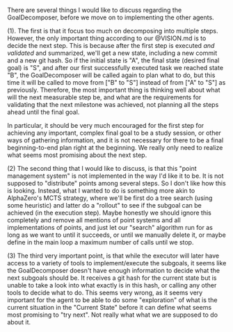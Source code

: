 There are several things I would like to discuss regarding the GoalDecomposer, before we move on to implementing the other agents.

(1). The first is that it focus too much on decomposing into multiple steps. However, the only important thing according to our @VISION.md is to decide the next step. This is because after the first step is executed *and validated* and summarized, we'll get a new state, including a new commit and a new git hash. So if the initial state is "A", the final state (desired final goal) is "S", and after our first successfully executed task we reached state "B", the GoalDecomposer will be called again to plan what to do, but this time it will be called to move from ["B" to "S"] instead of from ["A" to "S"] as previously. Therefore, the most important thing is thinking well about what will the next measurable step be, and what are the requirements for validating that the next milestone was achieved, not planning all the steps ahead until the final goal.

In particular, it should be very much encouraged for the first step for achieving any important, complex final goal to be a study session, or other ways of gathering information, and it is not necessary for there to be a final beginning-to-end plan right at the beginning. We really only need to realize what seems most promising about the next step.

(2) The second thing that I would like to discuss, is that this "point management system" is not implemented in the way I'd like it to be. It is not supposed to "distribute" points among several steps. So I don't like how this is looking. Instead, what I wanted to do is something more akin to AlphaZero's MCTS strategy, where we'll be first do a tree search (using some heuristic) and latter do a "rollout" to see if the subgoal can be achieved (in the execution step). Maybe honestly we should ignore this completely and remove all mentions of point systems and all implementations of points, and just let our "search" algorithm run for as long as we want to until it succeeds, or until we manually delete it, or maybe define in the main loop a maximum number of calls until we stop.

(3) The third very important point, is that while the executor will later have access to a variety of tools to implement/execute the subgoals, it seems like the GoalDecomposer doesn't have enough information to decide what the next subgoals should be. It receives a git hash for the current state but is unable to take a look into what exactly is in this hash, or calling any other tools to decide what to do. This seems very wrong, as it seems very important for the agent to be able to do some "exploration" of what is the current situation in the "Current State" before it can define what seems most promising to "try next". Not really what what we are supposed to do about it.
